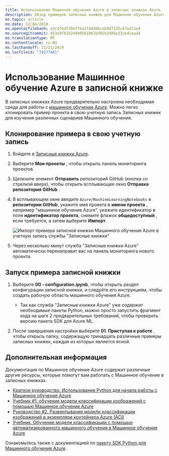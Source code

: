 ```yaml
---
title: Использование Машинное обучение Azure в записных книжках Azure
description: Обзор примеров записных книжек для Машинное обучение Azure, которые можно использовать с записными книжками Azure.
ms.topic: article
ms.date: 12/04/2018
ms.openlocfilehash: e3c4fbdf35bf7ea1f4dddbceb9d7235c67ed13a4
ms.sourcegitcommit: 653e9f61b24940561061bd65b2486e232e41ead4
ms.translationtype: MT
ms.contentlocale: ru-RU
ms.lasthandoff: 11/21/2019
ms.locfileid: "74277461"
---
```

# <a name="use-azure-machine-learning-in-a-notebook"></a>Использование Машинное обучение Azure в записной книжке

В записных книжках Azure предварительно настроена необходимая среда для работы с [машинное обучение Azure](/azure/machine-learning/service/). Можно легко клонировать пример проекта в свою учетную запись Записных книжек для изучения различных сценариев Машинного обучения.

## <a name="clone-the-sample-into-your-account"></a>Клонирование примера в свою учетную запись

1. Войдите в [Записные книжки Azure](https://notebooks.azure.com/).
1. Выберите **Мои проекты** , чтобы открыть панель мониторинга проектов.
1. Щелкните элемент **Отправить** репозиторий GitHub (кнопка со стрелкой вверх), чтобы открыть всплывающее окно **Отправка репозитория GitHub** .
1. В всплывающем окне введите `Azure/MachineLearningNotebooks` в **репозитории GitHub**, укажите имя проекта в **имени проекта** , например "машинное обучение Azure", укажите идентификатор в поле **идентификатор проекта**, снимите флажок **общедоступный** , если требуется, а затем выберите **Импорт**.

    ![Импорт примера записной книжки Машинного обучения Azure в учетную запись службы "Записные книжки"](media/azureml-import-project.png)

1. Через несколько минут служба "Записные книжки Azure" автоматически перенаправит вас на панель мониторинга нового проекта.

## <a name="run-a-sample-notebook"></a>Запуск примера записной книжки

1. Выберите **00 - configuration.ipynb**, чтобы открыть раздел конфигурации записной книжки, и следуйте его инструкциям, чтобы создать рабочую область машинного обучения Azure.

    - Так как служба "Записные книжки Azure" уже содержит необходимые пакеты Python, можно просто запустить фрагмент кода на шаге 2 предварительных требований, чтобы проверить версию пакета SDK для Azure ML.

1. После завершения настройки выберите **01. Приступая к работе** , чтобы открыть папку, содержащую тринадцать различные примеры записных книжек, каждая из которых является ясной.

## <a name="next-steps"></a>Дополнительная информация

Документация по Машинное обучение Azure содержит различные другие ресурсы, которые помогут вам работать с Машинное обучение в записных книжках.

- [Краткое руководство. Использование Python для начала работы с Машинное обучение Azure](https://docs.microsoft.com/azure/machine-learning/service/quickstart-create-workspace-with-python)
- [Учебник #1: обучение модели классификации изображений с помощью Машинное обучение Azure](https://docs.microsoft.com/azure/machine-learning/service/tutorial-train-models-with-aml)
- [Руководство #2. Развертывание модели классификации изображений в экземпляре контейнера Azure (ACI)](https://docs.microsoft.com/azure/machine-learning/service/tutorial-deploy-models-with-aml)
- [Учебник. Обучение модели классификации с помощью автоматизированного машинного обучения в Машинное обучение Azure](https://docs.microsoft.com/azure/machine-learning/service/tutorial-auto-train-models)

Ознакомьтесь также с документацией по [пакету SDK Python для Машинного обучения Azure](https://docs.microsoft.com/python/api/overview/azure/ml/intro?view=azure-ml-py).
